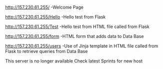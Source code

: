 http://157.230.61.255/
-Welcome Page

http://157.230.61.255/Hello
-Hello test from Flask

http://157.230.61.255/Test
-Hello test from HTML file called from Flask

http://157.230.61.255/form
-HTML form that adds data to Data Base

http://157.230.61.255/users
-Use of Jinja template in HTML file called from Flask to retrieve queries from Data Base

This server is no longer available
Check latest Sprints for new host
